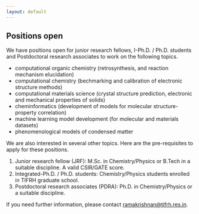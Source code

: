 ```yaml
---
layout: default
---
```


## Positions open

We have positions open for junior research fellows, I-Ph.D. / Ph.D. students and Postdoctoral research associates to work on the following topics.
- computational organic chemistry (retrosynthesis, and reaction mechanism elucidation)     
- computational chemistry (bechmarking and calibration of electronic structure methods)      
- computational materials science (crystal structure prediction, electronic and mechanical properties of solids) 
- cheminformatics (development of models for molecular structure-property correlation)     
- machine learning model development (for molecular and materials datasets)    
- phenomenological models of condensed matter    

We are also interested in several other topics. Here are the pre-requisites to apply for these positions. 

1. Junior research fellow (JRF): M.Sc. in Chemistry/Physics or B.Tech in a suitable discipline. A valid CSIR/GATE score.  
2. Integrated-Ph.D. / Ph.D. students: Chemistry/Physics students enrolled in TIFRH graduate school.   
3. Postdoctoral research associates (PDRA): Ph.D. in Chemistry/Physics or a suitable discipline.       

If you need further information, please contact [ramakrishnan@tifrh.res.in](ramakrishnan@tifrh.res.in).    





